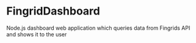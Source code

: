 # FingridDashboard
Node.js dashboard web application which queries data from Fingrids API and shows it to the user
